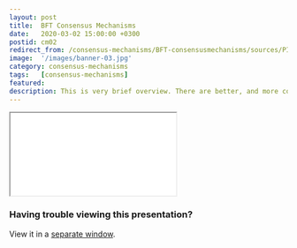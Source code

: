```yaml
---
layout: post
title:  BFT Consensus Mechanisms
date:   2020-03-02 15:00:00 +0300
postid: cm02
redirect_from: /consensus-mechanisms/BFT-consensusmechanisms/sources/PITCHME.link.html
image:  '/images/banner-03.jpg'
category: consensus-mechanisms
tags:   [consensus-mechanisms]
featured:
description: This is very brief overview. There are better, and more complete introductions out there
---
```


<iframe class="tlu-iframe" src="/images/consensus-mechanisms/bft-consensusmechanisms/PITCHME.html"></iframe>

### Having trouble viewing this presentation?

View it in a [separate window](/images/consensus-mechanisms/bft-consensusmechanisms/PITCHME.html).
